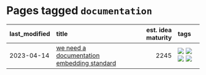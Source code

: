 # Pages tagged `documentation`

|last_modified|title|est. idea maturity|tags
|:---|:---|---:|:---|
|2023-04-14|[we need a documentation embedding standard](../doc-embed-standard.md)|2245|[![](https://img.shields.io/badge/tag-accessibility-d5ffe)](../tags/accessibility.md) [![](https://img.shields.io/badge/tag-documentation-d46ff4)](../tags/documentation.md) [![](https://img.shields.io/badge/tag-standard-faa2fc)](../tags/standard.md) [![](https://img.shields.io/badge/tag-tooling-1043a5)](../tags/tooling.md)|